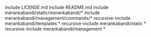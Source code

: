 include LICENSE.md
include README.md
include merankabandi/static/merankabandi/*
include merankabandi/management/commands/*
recursive-include merankabandi/templates *
recursive-include merankabandi/static *
recursive-include merankabandi/management *